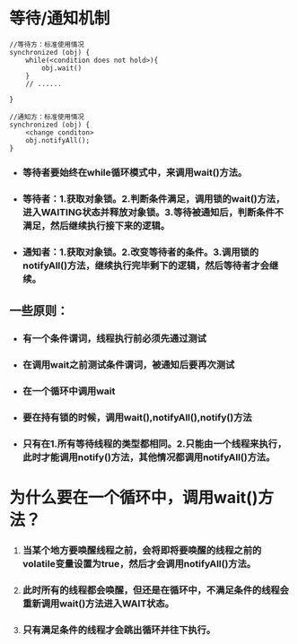 # 等待/通知机制

```
//等待方：标准使用情况
synchronized (obj) {
    while(<condition does not hold>){
        obj.wait()
    }
    // ......

}

//通知方：标准使用情况
synchronized (obj) {
    <change conditon>
    obj.notifyAll();
}
```

* ### 等待者要始终在while循环模式中，来调用wait\(\)方法。
* ### 等待者：1.获取对象锁。2.判断条件满足，调用锁的wait\(\)方法，进入WAITING状态并释放对象锁。3.等待被通知后，判断条件不满足，然后继续执行接下来的逻辑。
* ### 通知者：1.获取对象锁。2.改变等待者的条件。3.调用锁的notifyAll\(\)方法，继续执行完毕剩下的逻辑，然后等待者才会继续。

## 一些原则：

* ### 有一个条件谓词，线程执行前必须先通过测试
* ### 在调用wait之前测试条件谓词，被通知后要再次测试
* ### 在一个循环中调用wait
* ### 要在持有锁的时候，调用wait\(\),notifyAll\(\),notify\(\)方法
* ### 只有在1.所有等待线程的类型都相同。2.只能由一个线程来执行，此时才能调用notify\(\)方法，其他情况都调用notifyAll\(\)方法。



# 为什么要在一个循环中，调用wait\(\)方法？

1. ### 当某个地方要唤醒线程之前，会将即将要唤醒的线程之前的volatile变量设置为true，然后才会调用notifyAll\(\)方法。
2. ### 此时所有的线程都会唤醒，但还是在循环中，不满足条件的线程会重新调用wait\(\)方法进入WAIT状态。
3. ### 只有满足条件的线程才会跳出循环并往下执行。

### 




